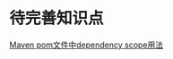 # 待完善知识点

[Maven pom文件中dependency scope用法](https://www.cnblogs.com/alan6/p/11519958.html)




<comment/>